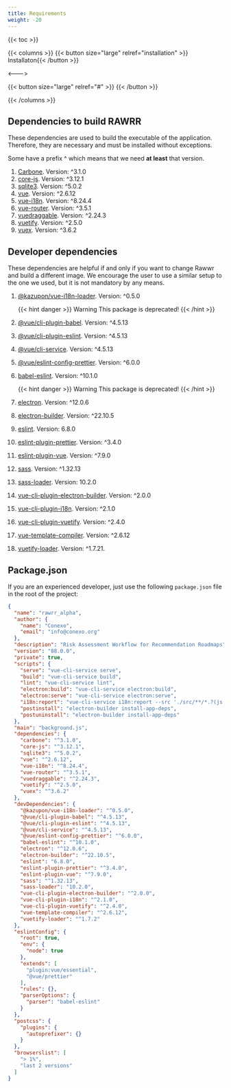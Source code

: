 ```yaml
---
title: Requirements
weight: -20
---
```


{{< toc >}}

{{< columns >}}
{{< button size="large" relref="installation" >}}<i class="arrow left"></i> Installaton{{< /button >}}

<--->

{{< button size="large" relref="#" >}}  <i class="arrow right"></i>{{< /button >}}

{{< /columns >}}

## Dependencies to build RAWRR

These dependencies are used to build the executable of the application. Therefore, they are necessary and must be installed without exceptions.

Some have a prefix ^ which means that we need **at least** that version.

1. [Carbone](https://www.npmjs.com/package/carbone). Version: ^3.1.0
2. [core-js](https://www.npmjs.com/package/core-js). Version: ^3.12.1
3. [sqlite3](https://www.npmjs.com/package/sqlite3). Version: ^5.0.2
4. [vue](https://www.npmjs.com/package/vue). Version: ^2.6.12
5. [vue-i18n](https://www.npmjs.com/package/vue-i18n). Version: ^8.24.4
6. [vue-router](https://www.npmjs.com/package/vue-router). Version: ^3.5.1
7. [vuedraggable](https://www.npmjs.com/package/vuedraggable). Version: ^2.24.3
8. [vuetify](https://www.npmjs.com/package/vuetify). Version: ^2.5.0
9. [vuex](https://www.npmjs.com/package/vuex). Version: ^3.6.2

## Developer dependencies

These dependencies are helpful if and only if you want to change Rawwr and build a different image. We encourage the user to use a similar setup to the one we used, but it is not mandatory by any means.


1. [@kazupon/vue-i18n-loader](https://www.npmjs.com/package/@kazupon/vue-i18n-loader). Version: ^0.5.0

    {{< hint danger >}} Warning
    This package is deprecated! {{< /hint >}}

2. [@vue/cli-plugin-babel](https://www.npmjs.com/package/@vue/cli-plugin-babel). Version: ^4.5.13
3. [@vue/cli-plugin-eslint](https://www.npmjs.com/package/@vue/cli-plugin-eslint). Version: ^4.5.13
4. [@vue/cli-service](https://www.npmjs.com/package/@vue/cli-service). Version: ^4.5.13
5. [@vue/eslint-config-prettier](https://www.npmjs.com/package/@vue/eslint-config-prettier). Version: ^6.0.0
6. [babel-eslint](https://www.npmjs.com/package/babel-eslint). Version: ^10.1.0

    {{< hint danger >}} Warning
    This package is deprecated! {{< /hint >}}

7. [electron](https://www.npmjs.com/package/electron). Version: ^12.0.6
8. [electron-builder](https://www.npmjs.com/package/electron-builder). Version: ^22.10.5
9.  [eslint](https://www.npmjs.com/package/eslint). Version: 6.8.0
10. [eslint-plugin-prettier](https://www.npmjs.com/package/eslint-plugin-prettier). Version: ^3.4.0
11. [eslint-plugin-vue](https://www.npmjs.com/package/eslint-plugin-vue). Version: ^7.9.0
12. [sass](https://www.npmjs.com/package/sass). Version: ^1.32.13
13. [sass-loader](https://www.npmjs.com/package/sass-loader). Version: 10.2.0
14. [vue-cli-plugin-electron-builder](https://www.npmjs.com/package/vue-cli-plugin-electron-builder). Version: ^2.0.0
15. [vue-cli-plugin-i18n](https://www.npmjs.com/package/vue-cli-plugin-i18n). Version: ^2.1.0
16. [vue-cli-plugin-vuetify](https://www.npmjs.com/package/vue-cli-plugin-vuetify). Version: ^2.4.0
17. [vue-template-compiler](vue-template-compiler). Version: ^2.6.12
18. [vuetify-loader](https://www.npmjs.com/package/vuetify-loader). Version: ^1.7.21. 

## Package.json

If you are an experienced developer, just use the following `package.json` file in the root of the project:

```json
{
  "name": "rawrr_alpha",
  "author": {
    "name": "Conexo",
    "email": "info@conexo.org"
  },
  "description": "Risk Assessment Workflow for Recommendation Roadmaps",
  "version": "88.0.0",
  "private": true,
  "scripts": {
    "serve": "vue-cli-service serve",
    "build": "vue-cli-service build",
    "lint": "vue-cli-service lint",
    "electron:build": "vue-cli-service electron:build",
    "electron:serve": "vue-cli-service electron:serve",
    "i18n:report": "vue-cli-service i18n:report --src './src/**/*.?(js|vue)' --locales './src/locales/**/*.json'",
    "postinstall": "electron-builder install-app-deps",
    "postuninstall": "electron-builder install-app-deps"
  },
  "main": "background.js",
  "dependencies": {
    "carbone": "^3.1.0",
    "core-js": "^3.12.1",
    "sqlite3": "^5.0.2",
    "vue": "^2.6.12",
    "vue-i18n": "^8.24.4",
    "vue-router": "^3.5.1",
    "vuedraggable": "^2.24.3",
    "vuetify": "^2.5.0",
    "vuex": "^3.6.2"
  },
  "devDependencies": {
    "@kazupon/vue-i18n-loader": "^0.5.0",
    "@vue/cli-plugin-babel": "^4.5.13",
    "@vue/cli-plugin-eslint": "^4.5.13",
    "@vue/cli-service": "^4.5.13",
    "@vue/eslint-config-prettier": "^6.0.0",
    "babel-eslint": "^10.1.0",
    "electron": "^12.0.6",
    "electron-builder": "^22.10.5",
    "eslint": "6.8.0",
    "eslint-plugin-prettier": "^3.4.0",
    "eslint-plugin-vue": "^7.9.0",
    "sass": "^1.32.13",
    "sass-loader": "10.2.0",
    "vue-cli-plugin-electron-builder": "^2.0.0",
    "vue-cli-plugin-i18n": "^2.1.0",
    "vue-cli-plugin-vuetify": "^2.4.0",
    "vue-template-compiler": "^2.6.12",
    "vuetify-loader": "^1.7.2"
  },
  "eslintConfig": {
    "root": true,
    "env": {
      "node": true
    },
    "extends": [
      "plugin:vue/essential",
      "@vue/prettier"
    ],
    "rules": {},
    "parserOptions": {
      "parser": "babel-eslint"
    }
  },
  "postcss": {
    "plugins": {
      "autoprefixer": {}
    }
  },
  "browserslist": [
    "> 1%",
    "last 2 versions"
  ]
}
```